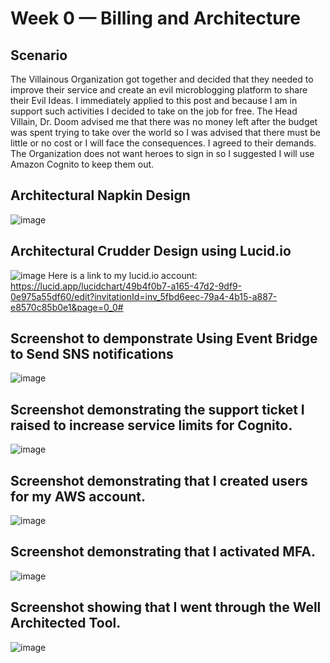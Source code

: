 # Week 0 — Billing and Architecture

## Scenario
<p>The Villainous Organization got together and decided that they needed to improve their service and create an evil microblogging platform to share their Evil Ideas. I immediately applied to this post and because I am in support such activities I decided to take on the job for free. The Head Villain, Dr. Doom advised me that there was no money left after the budget was spent trying to take over the world so I was advised that there must be little or no cost or I will face the consequences. I agreed to their demands. The Organization does not want heroes to sign in so I suggested I will use Amazon Cognito to keep them out.
  </p>
  
## Architectural Napkin Design
![image](https://user-images.githubusercontent.com/101008098/219869045-ddf083cb-c7ce-474d-861f-49ac1021e8cd.png)

## Architectural Crudder Design using Lucid.io
![image](https://user-images.githubusercontent.com/101008098/219872394-afc770eb-d85b-4d97-8eed-d2f561cdc5f7.png)
Here is a link to my lucid.io account: https://lucid.app/lucidchart/49b4f0b7-a165-47d2-9df9-0e975a55df60/edit?invitationId=inv_5fbd6eec-79a4-4b15-a887-e8570c85b0e1&page=0_0#

## Screenshot to demponstrate Using Event Bridge to Send SNS notifications
![image](https://user-images.githubusercontent.com/101008098/219869557-09624e25-e3fe-4eef-88c1-3d79758b3d2d.png)



## Screenshot demonstrating the support ticket I raised to increase service limits for Cognito.
![image](https://user-images.githubusercontent.com/101008098/219869620-621540e1-13b5-4172-bcba-100829554995.png)


## Screenshot demonstrating that I created users for my AWS account.
![image](https://user-images.githubusercontent.com/101008098/219878565-cc60484d-12f8-4dda-8b75-69aa88b8b536.png)


## Screenshot demonstrating that I activated MFA.
![image](https://user-images.githubusercontent.com/101008098/219878649-40a30b2b-4d06-4465-bd98-c7fbd34632f6.png)


## Screenshot showing that I went through the Well Architected Tool.
![image](https://user-images.githubusercontent.com/101008098/219878626-7bc6aa3e-49bc-4cc3-b635-c97806053775.png)
